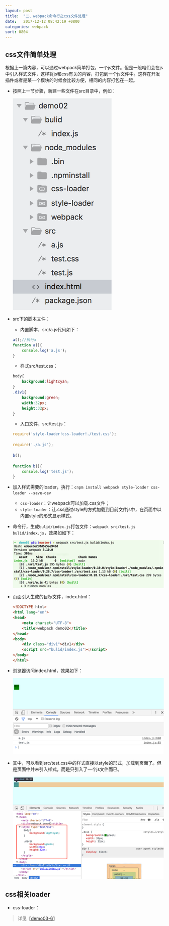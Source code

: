 ```yaml
---
layout: post
title:  "二、webpack命令行之css文件处理"
date:   2017-12-12 08:42:19 +0800
categories: webpack
sort: 0804
---
```




## css文件简单处理

根据上一篇内容，可以通过webpack简单打包，一个js文件。但是一般咱们会在js中引入样式文件，这样将js和css有关的内容，打包到一个js文件中。这样在开发插件或者是某一个模块的时候会比较方便，相同的内容打包在一起。

- 按照上一节步骤，新建一些文件在src目录中，例如：

  ![效果图](/assets/webpack/0401.png)

- src下的脚本文件：

  - 内置脚本，src/a.js代码如下：

  ```js
  a();//执行a
  function a(){
      console.log('a.js');
  }
  ```

  - 样式src/test.css：

  ```css
  body{
      background:lightcyan;
  }
  .div1{
      background:green;
      width:32px;
      height:32px;
  }
  ```

  - 入口文件，src/test.js：

  ```js
  require('style-loader!css-loader!./test.css');

  require('./a.js');

  b();

  function b(){
      console.log('test.js');
  }
  ```

- 加入样式需要的loader，执行：`cnpm install webpack style-loader css-loader --save-dev  `

  - `css-loader`：让webpack可以加载.css文件；
  - `style-loader`：让.css通过style的方式加载到目前文件js中，在页面中以内置style的形式显示样式。

- 命令行，生成`bulid/index.js`打包文件：`webpack src/test.js bulid/index.js`，效果如如下：

  ![效果图](/assets/webpack/0402.png)

- 页面引入生成的目标文件，index.html：

  ```html
  <!DOCTYPE html>
  <html lang="en">
  <head>
      <meta charset="UTF-8">
      <title>webpack demo02</title>
  </head>
  <body>
      <div class="div1">div1</div>
      <script src="bulid/index.js"></script>
  </body>
  </html>
  ```

- 浏览器访问index.html，效果如下：

  ![效果图](/assets/webpack/0403.png)

- 其中，可以看到src/test.css中的样式直接以style的形式，加载到页面了。但是页面中并未引入样式，而是只引入了一个js文件而已。

  ![效果图](/assets/webpack/0404.png)






## css相关loader

- css-loader：





> 详见【[demo03-6](https://github.com/huanghui8030/webpack/tree/master/demo02)】



